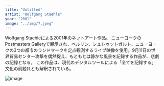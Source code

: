 ```yaml
---
title: "Untitled"
artist: "Wolfgang Staehle"
year: "2001"
image: "../img/7.jpeg"
---
```


Wolfgang Staehleによる2001年のネットアート作品。
ニューヨークのPostmasters Galleryで展示され、ベルリン、シュトゥットガルト、ニューヨークの3つの都市のランドマークを定点観測するライブ映像を使用。9月11日の世界貿易センター攻撃を偶然捉え、もともとは静かな風景を記録する作品が、悲劇の記録となる。
この作品は、現代のデジタルツールによる「全てを記録する」文化の前触れとも解釈されている。

![image](https://d1v7jayx2s9clc.cloudfront.net/user/pages/56.untitled/WS_install2_lg.jpg "無題（2001年）。インスタレーション風景、ポストマスターズギャラリー、2001年9月。")